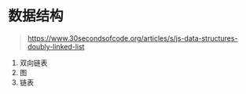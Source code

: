 # 数据结构

> https://www.30secondsofcode.org/articles/s/js-data-structures-doubly-linked-list

1. 双向链表
2. 图
3. 链表
